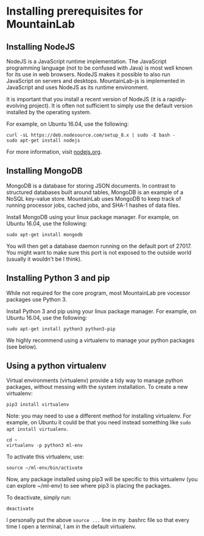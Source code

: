 # Installing prerequisites for MountainLab

## Installing NodeJS

NodeJS is a JavaScript runtime implementation. The JavaScript programming language (not to be confused with Java) is most well known for its use in web browsers. NodeJS makes it possible to also run JavaScript on servers and desktops. MountainLab-js is implemented in JavaScript and uses NodeJS as its runtime environment.

It is important that you install a recent version of NodeJS (it is a rapidly-evolving project). It is often not sufficient to simply use the default version installed by the operating system.

For example, on Ubuntu 16.04, use the following:
```
curl -sL https://deb.nodesource.com/setup_8.x | sudo -E bash -
sudo apt-get install nodejs
```

For more information, visit [nodejs.org](https://nodejs.org).

## Installing MongoDB

MongoDB is a database for storing JSON documents. In contrast to structured databases built around tables, MongoDB is an example of a NoSQL key-value store. MountainLab uses MongoDB to keep track of running processor jobs, cached jobs, and SHA-1 hashes of data files.

Install MongoDB using your linux package manager. For example, on Ubuntu 16.04, use the following:

```
sudo apt-get install mongodb
```

You will then get a database daemon running on the default port of 27017. You might want to make sure this port is not exposed to the outside world (usually it wouldn't be I think).

## Installing Python 3 and pip

While not required for the core program, most MountainLab pre vocessor packages use Python 3.

Install Python 3 and pip using your linux package manager. For example, on Ubuntu 16.04, use the following:

```
sudo apt-get install python3 python3-pip
```

We highly recommend using a virtualenv to manage your python packages (see below).

## Using a python virtualenv

Virtual environments (virtualenv) provide a tidy way to manage python packages, without messing with the system installation. To create a new virtualenv:

```
pip3 install virtualenv
```
Note: you may need to use a different method for installing virtualenv. For example, on Ubuntu it could be that you need instead something like `sudo apt install virtualenv`.

```
cd ~
virtualenv -p python3 ml-env
```
To activate this virtualenv, use:

```
source ~/ml-env/bin/activate
```

Now, any package installed using pip3 will be specific to this virtualenv (you can explore ~/ml-env) to see where pip3 is placing the packages.

To deactivate, simply run:

```
deactivate
```

I personally put the above ```source ...``` line in my .bashrc file so that every time I open a terminal, I am in the default virtualenv.
